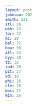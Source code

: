 ```yaml
---
layout: post
johnson: 202
smith: 221
stl: 26
wsh: 23
tor: 22
kc: 28
bal: 32
hou: 30
atl: 24
nyy: 28
tb: 32
lad: 26
pit: 27
sd: 18
phi: 26
cle: 28
bos: 27
min: 26
---
```

